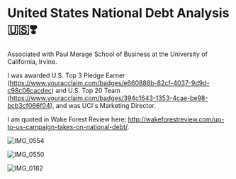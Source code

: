 # United States National Debt Analysis 🇺🇸❣️

Associated with Paul Merage School of Business at the University of California, Irvine. 

I was awarded U.S. Top 3 Pledge Earner (https://www.youracclaim.com/badges/e660888b-82cf-4037-9d9d-c98c06cacdec) and U.S. Top 20 Team (https://www.youracclaim.com/badges/394c1643-1353-4cae-be98-bcb3cf066f04), and was UCI's Marketing Director.  

I am quoted in Wake Forest Review here: http://wakeforestreview.com/up-to-us-campaign-takes-on-national-debt/. 

![IMG_0554](https://user-images.githubusercontent.com/19508013/111695103-f1e23780-87ef-11eb-89b3-b47df399521b.jpeg) 

![IMG_0550](https://user-images.githubusercontent.com/19508013/113175433-429a5d00-9200-11eb-8acd-0a7d7c30533c.jpeg)

![IMG_0182](https://user-images.githubusercontent.com/19508013/111695367-3a99f080-87f0-11eb-9b61-2ca936eb318c.jpeg)


